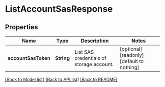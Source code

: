 # ListAccountSasResponse


## Properties
Name | Type | Description | Notes
------------ | ------------- | ------------- | -------------
**accountSasToken** | **String** | List SAS credentials of storage account. | [optional] [readonly] [default to nothing]


[[Back to Model list]](../README.md#models) [[Back to API list]](../README.md#api-endpoints) [[Back to README]](../README.md)


